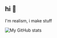 ## hi 👋
I'm realism, i make stuff










![My GitHub stats](https://github-readme-stats.vercel.app/api?username=realism777&theme=midnight-purple&show_icons=true)
